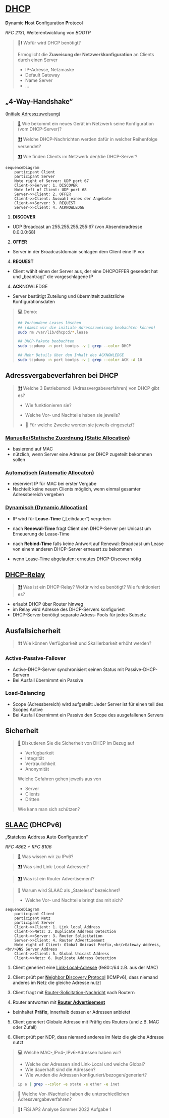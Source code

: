 # [DHCP](https://de.wikipedia.org/wiki/Dynamic_Host_Configuration_Protocol)
**D**ynamic **H**ost **C**onfiguration **P**rotocol

*RFC 2131*, Weiterentwicklung von *BOOTP*

> **💬❗** Wofür wird DHCP benötigt?
>
> Ermöglicht die **Zuweisung der Netzwerkkonfiguration** an Clients durch einen Server
> * IP-Adresse, Netzmaske
> * Default Gateway
> * Name Server
> * …


<!-- toc -->


## „4-Way-Handshake“

([Initiale Adresszuweisung](https://de.wikipedia.org/wiki/Dynamic_Host_Configuration_Protocol#Initiale_Adresszuweisung_(Lease/Vergabe)))

> [**💬**](https://de.wikipedia.org/wiki/Dynamic_Host_Configuration_Protocol#Initiale_Adresszuweisung_(Lease/Vergabe))
> Wie bekommt ein neues Gerät im Netzwerk seine Konfiguration (vom DHCP-Server)?
>
> [**❓❗**](https://de.wikipedia.org/wiki/Dynamic_Host_Configuration_Protocol#DHCP-Nachrichten)
> Welche DHCP-Nachrichten werden dafür in welcher Reihenfolge versendet?
>
> [**❓❗**](# "per Broadcast") Wie finden Clients im Netzwerk den/die DHCP-Server?

```mermaid
sequenceDiagram
    participant Client
    participant Server
    Note right of Server: UDP port 67
    Client->>Server: 1. DISCOVER
    Note left of Client: UDP port 68
    Server->>Client: 2. OFFER
    Client->>Client: Auswahl eines der Angebote
    Client->>Server: 3. REQUEST
    Server->>Client: 4. ACKNOWLEDGE
```

1. **DISCOVER**
* UDP Broadcast an 255.255.255.255:67 (von Absenderadresse 0.0.0.0:68)

2. **OFFER**
* Server in der Broadcastdomain schlagen dem Client eine IP vor

4. **REQUEST**
* Client wählt einen der Server aus, der eine DHCPOFFER gesendet hat und „beantragt“ die vorgeschlagene IP

4. **ACK**NOWLEDGE
* Server bestätigt Zuteilung und übermittelt zusätzliche Konfigurationsdaten


> **💻** Demo:
> ```sh
> ## Vorhandene Leases löschen
> ## (damit wir die initiale Adresszuweisung beobachten können)
> sudo rm /var/lib/dhcpcd/*.lease
>
> ## DHCP-Pakete beobachten
> sudo tcpdump -n port bootps -v | grep --color DHCP
>
> ## Mehr Details über den Inhalt des ACKNOWLEDGE
> sudo tcpdump -n port bootps -v | grep --color ACK -A 10
> ```


## Adressvergabeverfahren bei DHCP

> [**❓❗**](https://de.wikipedia.org/wiki/Dynamic_Host_Configuration_Protocol#Der_DHCP-Server)
> Welche 3 Betriebsmodi (Adressvergabeverfahren) von DHCP gibt es?
>
> * Wie funktionieren sie?
>
> * Welche Vor- und Nachteile haben sie jeweils?
>
> * **💬** Für welche Zwecke werden sie jeweils eingesetzt?

### [Manuelle/Statische Zuordnung (Static Allocation)](https://de.wikipedia.org/wiki/Dynamic_Host_Configuration_Protocol#Statische_Zuordnung)
* basierend auf MAC
* nützlich, wenn Server eine Adresse per DHCP zugeteilt bekommen sollen

### [Automatisch (Automatic Allocaton)](https://de.wikipedia.org/wiki/Dynamic_Host_Configuration_Protocol#Automatische_Zuordnung)
* reserviert IP für MAC bei erster Vergabe
* Nachteil: keine neuen Clients möglich, wenn einmal gesamter Adressbereich vergeben

### [Dynamisch (Dynamic Allocation)](https://de.wikipedia.org/wiki/Dynamic_Host_Configuration_Protocol#Dynamische_Zuordnung)
* IP wird für **Lease-Time** („Leihdauer“) vergeben

* nach **Renewal-Time** fragt Client den DHCP-Server per Unicast um Erneuerung de Lease-Time
* nach **Rebind-Time** falls keine Antwort auf Renewal: Broadcast um Lease von einem anderen DHCP-Server erneuert zu bekommen
* wenn Lease-Time abgelaufen: erneutes DHCP-Discover nötig


## [DHCP-Relay](https://de.wikipedia.org/wiki/Dynamic_Host_Configuration_Protocol#DHCP-Relay)

> [**❓❗**](https://de.wikipedia.org/wiki/Dynamic_Host_Configuration_Protocol#DHCP-Relay)
> Was ist ein DHCP-Relay? Wofür wird es benötigt? Wie funktioniert es?

* erlaubt DHCP über Router hinweg
* im Relay wird Adresse des DHCP-Servers konfiguriert
* DHCP-Server benötigt separate Adress-Pools für jedes Subsetz


## Ausfallsicherheit

> **❓❗** Wie können Verfügbarkeit und Skallierbarkeit erhöht werden?

### Active-Passive-Failover
* Active-DHCP-Server synchronisiert seinen Status mit Passive-DHCP-Servern
* Bei Ausfall übernimmt ein Passive

### Load-Balancing
* Scope (Adressbereich) wird aufgeteilt: Jeder Server ist für einen teil des Scopes Active
* Bei Ausfall übernimmt ein Passive den Scope des ausgefallenen Servers


## Sicherheit

> [**💬**](https://de.wikipedia.org/wiki/Dynamic_Host_Configuration_Protocol#Sicherheit)
Diskutieren Sie die Sicherheit von DHCP im Bezug auf
> * Verfügbarkeit
> * Integrität
> * Vertraulichkeit
> * Anonymität
>
> Welche Gefahren gehen jeweils aus von
> * Server
> * Clients
> * Dritten
> 
> Wie kann man sich schützen?


## [SLAAC](https://de.wikipedia.org/wiki/IPv6#Autokonfiguration) (DHCPv6)
„**S**tate**l**ess **A**ddress **A**uto **C**onfiguration“

*RFC 4862 + RFC 8106*

> [**💬**](https://de.wikipedia.org/wiki/IPv6)
> Was wissen wir zu IPv6?

> [**❓❗**](https://de.wikipedia.org/wiki/IPv6#Link-Local-Unicast-Adressen)
> Was sind Link-Local-Adressen?

> [**❓❗**](https://de.wikipedia.org/wiki/Neighbor_Discovery_Protocol#Router_Advertisement_%E2%80%93_Type_134)
> Was ist ein Router Advertisement?

> **💬** Warum wird SLAAC als „Stateless“ bezeichnet?
>
> * Welche Vor- und Nachteile bringt das mit sich?

```mermaid
sequenceDiagram
    participant Client
    participant Netz
    participant Server
    Client->>Client: 1. Link local Address
    Client->>Netz: 2. Duplicate Address Detection
    Client->>Server: 3. Router Solicitation
    Server->>Client: 4. Router Advertisement
    Note right of Client: Global Unicast Prefix,<br/>Gateway Address,<br/>DNS Server Address
    Client->>Client: 5. Global Unicast Address
    Client->>Netz: 6. Duplicate Address Detection
```

1. Client generiert eine [Link-Local-Adresse](https://de.wikipedia.org/wiki/IPv6#Link-Local-Unicast-Adressen) (fe80::/64 z.B. aus der MAC)

2. Client prüft per [**N**eighbor **D**iscovery **P**rotocol](https://de.wikipedia.org/wiki/Neighbor_Discovery_Protocol#Erkennung_doppelter_Adressen) (ICMPv6), dass niemand anderes im Netz die gleiche Adresse nutzt

3. Client fragt mit [Router-Solicitation-Nachricht](https://de.wikipedia.org/wiki/Neighbor_Discovery_Protocol#Router-_und_Pr%C3%A4fix-Ermittlung) nach Routern

4. Router antworten mit **[Router Advertisement](https://de.wikipedia.org/wiki/Neighbor_Discovery_Protocol#Router_Advertisement_%E2%80%93_Type_134)**
* beinhaltet **Präfix**, innerhalb dessen er Adressen anbietet

5. Client generiert Globale Adresse mit Präfig des Routers (und z.B. MAC oder Zufall)

6. Client prüft per NDP, dass niemand anderes im Netz die gleiche Adresse nutzt

> **💻** Welche MAC-,IPv4-,IPv6-Adressen haben wir?
> * Welche der Adressen sind Link-Local und welche Global?
> * Wie dauerhaft sind die Adressen?
> * Wie wurden die Adressen konfiguriert/bezogen/generiert?
>
> ```sh
> ip a | grep --color -e state -e ether -e inet
> ```

> **💬** Welche Vor-/Nachteile haben die unterschiedlichen Adressvergabeverfahren?

> **📝❗** FiSi AP2 Analyse Sommer 2022 Aufgabe 1
